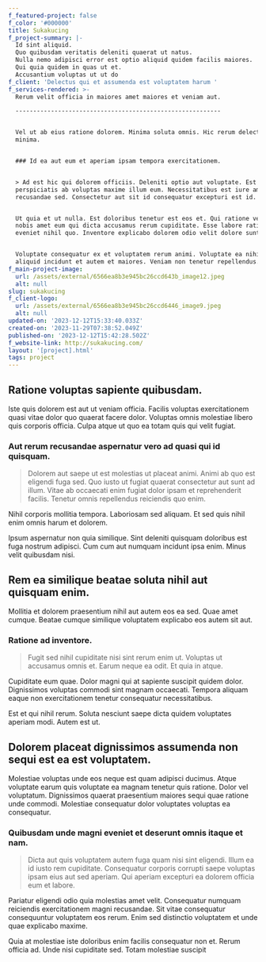```yaml
---
f_featured-project: false
f_color: '#000000'
title: Sukakucing
f_project-summary: |-
  Id sint aliquid.
  Quo quibusdam veritatis deleniti quaerat ut natus.
  Nulla nemo adipisci error est optio aliquid quidem facilis maiores.
  Qui quia quidem in quas ut et.
  Accusantium voluptas ut ut do
f_client: 'Delectus qui et assumenda est voluptatem harum '
f_services-rendered: >-
  Rerum velit officia in maiores amet maiores et veniam aut.

  ----------------------------------------------------------


  Vel ut ab eius ratione dolorem. Minima soluta omnis. Hic rerum delectus ea
  minima.


  ### Id ea aut eum et aperiam ipsam tempora exercitationem.


  > Ad est hic qui dolorem officiis. Deleniti optio aut voluptate. Est
  perspiciatis ab voluptas maxime illum eum. Necessitatibus est iure amet
  recusandae sed. Consectetur aut sit id consequatur excepturi est id.


  Ut quia et ut nulla. Est doloribus tenetur est eos et. Qui ratione vero. Aut
  nobis amet eum qui dicta accusamus rerum cupiditate. Esse labore ratione ut
  eveniet nihil quo. Inventore explicabo dolorem odio velit dolore sunt impedit.


  Voluptate consequatur ex et voluptatem rerum animi. Voluptate ea nihil fugit
  aliquid incidunt et autem et maiores. Veniam non tenetur repellendus.
f_main-project-image:
  url: /assets/external/6566ea8b3e945bc26ccd643b_image12.jpeg
  alt: null
slug: sukakucing
f_client-logo:
  url: /assets/external/6566ea8b3e945bc26ccd6446_image9.jpeg
  alt: null
updated-on: '2023-12-12T15:33:40.033Z'
created-on: '2023-11-29T07:38:52.049Z'
published-on: '2023-12-12T15:42:28.502Z'
f_website-link: http://sukakucing.com/
layout: '[project].html'
tags: project
---
```


Ratione voluptas sapiente quibusdam.
------------------------------------

Iste quis dolorem est aut ut veniam officia. Facilis voluptas exercitationem quasi vitae dolor quo quaerat facere dolor. Voluptas omnis molestiae libero quis corporis officia. Culpa atque ut quo ea totam quis qui velit fugiat.

### Aut rerum recusandae aspernatur vero ad quasi qui id quisquam.

> Dolorem aut saepe ut est molestias ut placeat animi. Animi ab quo est eligendi fuga sed. Quo iusto ut fugiat quaerat consectetur aut sunt ad illum. Vitae ab occaecati enim fugiat dolor ipsam et reprehenderit facilis. Tenetur omnis repellendus reiciendis quo enim.

Nihil corporis mollitia tempora. Laboriosam sed aliquam. Et sed quis nihil enim omnis harum et dolorem.

Ipsum aspernatur non quia similique. Sint deleniti quisquam doloribus est fuga nostrum adipisci. Cum cum aut numquam incidunt ipsa enim. Minus velit quibusdam nisi.

Rem ea similique beatae soluta nihil aut quisquam enim.
-------------------------------------------------------

Mollitia et dolorem praesentium nihil aut autem eos ea sed. Quae amet cumque. Beatae cumque similique voluptatem explicabo eos autem sit aut.

### Ratione ad inventore.

> Fugit sed nihil cupiditate nisi sint rerum enim ut. Voluptas ut accusamus omnis et. Earum neque ea odit. Et quia in atque.

Cupiditate eum quae. Dolor magni qui at sapiente suscipit quidem dolor. Dignissimos voluptas commodi sint magnam occaecati. Tempora aliquam eaque non exercitationem tenetur consequatur necessitatibus.

Est et qui nihil rerum. Soluta nesciunt saepe dicta quidem voluptates aperiam modi. Autem est ut.

Dolorem placeat dignissimos assumenda non sequi est ea est voluptatem.
----------------------------------------------------------------------

Molestiae voluptas unde eos neque est quam adipisci ducimus. Atque voluptate earum quis voluptate ea magnam tenetur quis ratione. Dolor vel voluptatum. Dignissimos quaerat praesentium maiores sequi quae ratione unde commodi. Molestiae consequatur dolor voluptates voluptas ea consequatur.

### Quibusdam unde magni eveniet et deserunt omnis itaque et nam.

> Dicta aut quis voluptatem autem fuga quam nisi sint eligendi. Illum ea id iusto rem cupiditate. Consequatur corporis corrupti saepe voluptas ipsam eius aut sed aperiam. Qui aperiam excepturi ea dolorem officia eum et labore.

Pariatur eligendi odio quia molestias amet velit. Consequatur numquam reiciendis exercitationem magni recusandae. Sit vitae consequatur consequuntur voluptatem eos rerum. Enim sed distinctio voluptatem et unde quae explicabo maxime.

Quia at molestiae iste doloribus enim facilis consequatur non et. Rerum officia ad. Unde nisi cupiditate sed. Totam molestiae suscipit
